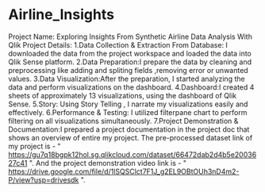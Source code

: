 # Airline_Insights
Project Name: Exploring Insights From Synthetic Airline Data Analysis With Qlik
Project Details:
1.Data Collection & Extraction From Database: I downloaded the data from the project workspace and loaded the data into Qlik Sense platform.
2.Data Preparation:I prepare the data by cleaning and preprocessing like adding and spliting fields ,removing error or unwanted values.
3.Data Visualization:After the preparation, I started analyzing the data and perform visualizations on the dashboard.
4.Dashboard:I created 4 sheets of approximately 13 visualizations, using the dashboard of Qlik Sense.
5.Story: Using Story Telling , I narrate my visualizations easily and effectively.
6.Performance & Testing: I utilized filterpane chart to perform filtering on all visualizations simultaneously.
7.Project Demonstration & Documentation:I prepared a project documentation in the project doc that shows an overview of entire my project.
  The pre-processed dataset link of my project is - " https://gu7q18bgpk12hol.sg.qlikcloud.com/dataset/66472dab2d4b5e2003627c41 ".
  And the project demonstration video link is - " https://drive.google.com/file/d/1lSQSClct7F1J_g2EL9OBtOUh3nD4m2-P/view?usp=drivesdk ".
